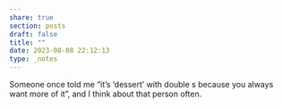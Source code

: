 ```yaml
---
share: true
section: posts
draft: false
title: ""
date: 2023-08-08 22:12:13
type: _notes
---
```


Someone once told me “it’s ‘dessert’ with double s because you always want more of it”, and I think about that person often.
